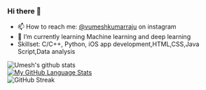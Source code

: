 
### Hi there 👋
- 📫 How to reach me: [@vumeshkumarraju](https://www.instagram.com/vumeshkumarraju/)  on instagram
- 🌱 I’m currently learning Machine learning and deep learning
- Skillset: C/C++, Python, iOS app development,HTML,CSS,Java Script,Data analysis


![Umesh's github stats](https://github-readme-stats.vercel.app/api?username=vumeshkumarraju&show_icons=true&count_private=true&theme=omni) 
<br>
  [![My GitHub Language Stats](https://github-readme-stats.vercel.app/api/top-langs/?username=vumeshkumarraju&langs_count=5&theme=omni)]()
  <br>
![GitHub Streak](http://github-readme-streak-stats.herokuapp.com?user=vumeshkumarraju&theme=omni)
 



